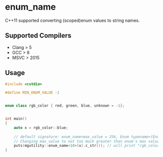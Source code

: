 # enum_name
C++11 supported converting (scoped)enum values to string names.

## Supported Compilers
* Clang > 5
* GCC > 8
* MSVC > 2015

## Usage
```C++
#include <cstdio>

#define MIN_ENUM_VALUE -1


enum class rgb_color { red, green, blue, unknown = -1};


int main()
{
    auto x = rgb_color::blue;
    
    // default signature: enum_name<max_value = 256, Enum typename>(Enum&&) 
    // Changing max_value to not too much greater than enum's max value, it will compiles faster
    puts(mgutility::enum_name<10>(x).c_str()); // will print "rgb_color::blue" to output
}

```
